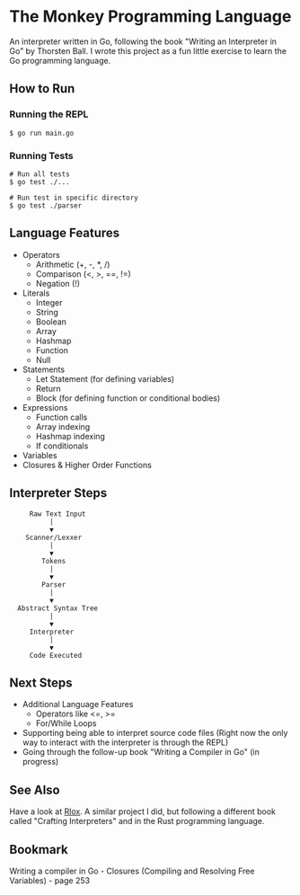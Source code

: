 # The Monkey Programming Language
An interpreter written in Go, following the book "Writing an Interpreter in Go" by Thorsten Ball. I wrote this project as a fun little exercise to learn the Go programming language.

## How to Run

### Running the REPL
```
$ go run main.go
```

### Running Tests
```
# Run all tests
$ go test ./...

# Run test in specific directory
$ go test ./parser
```

## Language Features
* Operators
  * Arithmetic (+, -, *, /)
  * Comparison (<, >, ==, !=)
  * Negation (!)
* Literals
  * Integer
  * String
  * Boolean
  * Array
  * Hashmap
  * Function
  * Null
* Statements
  * Let Statement (for defining variables)
  * Return
  * Block (for defining function or conditional bodies)
* Expressions
  * Function calls
  * Array indexing
  * Hashmap indexing
  * If conditionals
* Variables
* Closures & Higher Order Functions

## Interpreter Steps
```
     Raw Text Input
          |
          ▼
    Scanner/Lexxer
          |
          ▼
        Tokens
          |
          ▼
        Parser
          |
          ▼
  Abstract Syntax Tree
          |
          ▼
     Interpreter
          |
          ▼
     Code Executed
```

## Next Steps
* Additional Language Features
  * Operators like <=, >=
  * For/While Loops
* Supporting being able to interpret source code files (Right now the only way to interact with the interpreter is through the REPL)
* Going through the follow-up book "Writing a Compiler in Go" (in progress)

## See Also
Have a look at [Rlox](https://github.com/hln33/rlox/tree/main). A similar project I did, but following a different book called "Crafting Interpreters" and in the Rust programming language.

## Bookmark
Writing a compiler in Go - Closures (Compiling and Resolving Free Variables) - page 253
